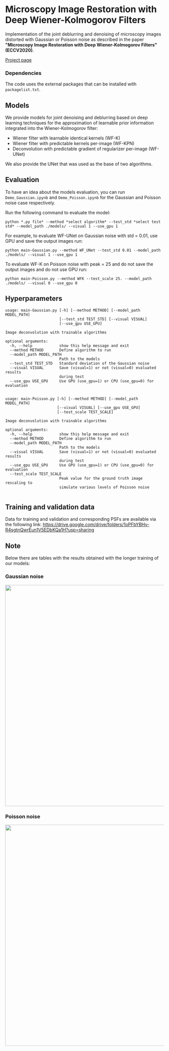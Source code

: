 # Microscopy Image Restoration with Deep Wiener-Kolmogorov Filters

Implementation of the joint deblurring and denoising of microscopy images distorted with Gaussian or Poisson noise as described in the paper **"Microscopy Image Restoration with Deep Wiener-Kolmogorov Filters" (ECCV2020)**.

[Project page](https://vpronina.github.io/resources/project.htm)

### Dependencies

The code uses the external packages that can be installed with ```packagelist.txt```.

## Models

We provide models for joint denoising and deblurring based on deep learning techniques for the approximation of learnable prior information integrated into the Wiener-Kolmogorov filter:

- Wiener filter with learnable identical kernels (WF-K)
- Wiener filter with predictable kernels per-image (WF-KPN)
- Deconvolution with predictable gradient of regularizer per-image (WF-UNet)

We also provide the UNet that was used as the base of two algorithms.

## Evaluation

To have an idea about the models evaluation, you can run `Demo_Gaussian.ipynb` and `Demo_Poisson.ipynb` for the Gaussian and Poisson noise case respectively.

Run the following command to evaluate the model:

```python *.py file* --method *select algorithm* --test_std *select test std* --model_path ./models/ --visual 1 --use_gpu 1``` 

For example, to evaluate WF-UNet on Gaussian noise with std = 0.01, use GPU and save the output images run:

```python main-Gaussian.py --method WF_UNet --test_std 0.01 --model_path ./models/ --visual 1 --use_gpu 1``` 

To evaluate WF-K on Poisson noise with peak = 25 and do not save the output images and do not use GPU run:

```python main-Poisson.py --method WFK --test_scale 25. --model_path ./models/ --visual 0 --use_gpu 0```

## Hyperparameters

```
usage: main-Gaussian.py [-h] [--method METHOD] [--model_path MODEL_PATH]
                        [--test_std TEST_STD] [--visual VISUAL]
                        [--use_gpu USE_GPU]

Image deconvolution with trainable algorithms

optional arguments:
  -h, --help            show this help message and exit
  --method METHOD       Define algorithm to run
  --model_path MODEL_PATH
                        Path to the models
  --test_std TEST_STD   Standard deviation of the Gaussian noise
  --visual VISUAL       Save (visual=1) or not (visual=0) evaluated results
                        during test
  --use_gpu USE_GPU     Use GPU (use_gpu=1) or CPU (use_gpu=0) for evaluation


```

```
usage: main-Poisson.py [-h] [--method METHOD] [--model_path MODEL_PATH]
                       [--visual VISUAL] [--use_gpu USE_GPU]
                       [--test_scale TEST_SCALE]

Image deconvolution with trainable algorithms

optional arguments:
  -h, --help            show this help message and exit
  --method METHOD       Define algorithm to run
  --model_path MODEL_PATH
                        Path to the models
  --visual VISUAL       Save (visual=1) or not (visual=0) evaluated results
                        during test
  --use_gpu USE_GPU     Use GPU (use_gpu=1) or CPU (use_gpu=0) for evaluation
  --test_scale TEST_SCALE
                        Peak value for the ground truth image rescaling to
                        simulate various levels of Poisson noise
                        
```
## Training and validation data

Data for training and validation and corresponding PSFs are available via the following link:
https://drive.google.com/drive/folders/1oPFbYBHv-R4sgtnQwrEun1V5EDbKQa1H?usp=sharing

## Note

Below there are tables with the results obtained with the longer training of our models:

### Gaussian noise

<img src="./misc/Gaussian_table.png" style="width: 700px;"/>

### Poisson noise

<img src="./misc/Poisson_table.png" style="width: 700px;"/>
